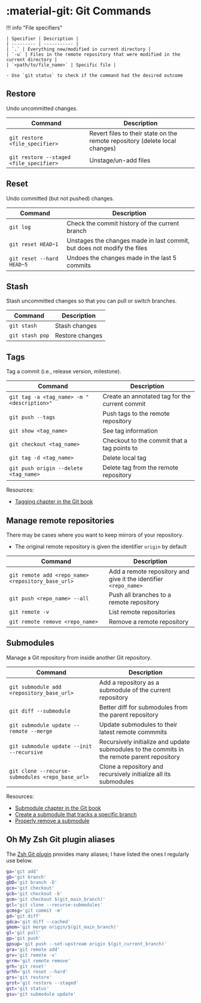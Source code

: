 # :material-git: Git Commands

!!! info "File specifiers"

    | Specifier | Description |
    | --------- | ----------- |
    | `.` | Everything new/modified in current directory |
    | `-u` | Files in the remote repository that were modified in the current directory |
    | `<path/to/file_name>` | Specific file |

    - Use `git status` to check if the command had the desired outcome

## Restore

Undo uncommitted changes.

| Command | Description |
| --------- | ----------- |
| `git restore <file_specifier>` | Revert files to their state on the remote repository (delete local changes) |
| `git restore --staged <file_specifier>` | Unstage/un-add files |

## Reset

Undo committed (but not pushed) changes.

| Command | Description |
| --------- | ----------- |
| `git log` | Check the commit history of the current branch |
| `git reset HEAD~1` | Unstages the changes made in last commit, but does not modify the files |
| `git reset --hard HEAD~5` | Undoes the changes made in the last 5 commits |

## Stash

Stash uncommitted changes so that you can pull or switch branches.

| Command | Description |
| --------- | ----------- |
| `git stash` | Stash changes |
| `git stash pop` | Restore changes |

## Tags

Tag a commit (i.e., release version, milestone).

| Command | Description |
| --------- | ----------- |
| `git tag -a <tag_name> -m "<description>"` | Create an annotated tag for the current commit |
| `git push --tags` | Push tags to the remote repository |
| `git show <tag_name>` | See tag information |
| `git checkout <tag_name>` | Checkout to the commit that a tag points to |
| `git tag -d <tag_name>` | Delete local tag |
| `git push origin --delete <tag_name>` | Delete tag from the remote repository |

Resources:

- [Tagging chapter in the Git book](https://git-scm.com/book/en/v2/Git-Basics-Tagging)

## Manage remote repositories

There may be cases where you want to keep mirrors of your repository.

- The original remote repository is given the identifier `origin` by default

| Command | Description |
| --------- | ----------- |
| `git remote add <repo_name> <repository_base_url>` | Add a remote repository and give it the identifier `<repo_name>` |
| `git push <repo_name> --all` | Push all branches to a remote repository |
| `git remote -v` | List remote repositories |
| `git remote remove <repo_name>` | Remove a remote repository |

## Submodules

Manage a Git repository from inside another Git repository.

| Command | Description |
| --------- | ----------- |
| `git submodule add <repository_base_url>` | Add a repository as a submodule of the current repository |
| `git diff --submodule` | Better diff for submodules from the parent repository |
| `git submodule update --remote --merge` | Update submodules to their latest remote commmits |
| `git submodule update --init --recursive` | Recursively initialize and update submodules to the commits in the remote parent repository |
| `git clone --recurse-submodules <repo_base_url>` | Clone a repository and recursively initialize all its submodules |

Resources:

- [Submodule chapter in the Git book](https://git-scm.com/book/en/v2/Git-Tools-Submodules)
- [Create a submodule that tracks a specific branch](https://stackoverflow.com/questions/9189575/git-submodule-tracking-latest/9189815#9189815)
- [Properly remove a submodule](https://stackoverflow.com/a/1260982)

## Oh My Zsh Git plugin aliases

The [Zsh Git plugin](https://github.com/ohmyzsh/ohmyzsh/tree/master/plugins/git) provides many aliases;
I have listed the ones I regularly use below.

``` sh
ga='git add'
gb='git branch'
gbD='git branch -D'
gco='git checkout'
gcb='git checkout -b'
gcm='git checkout $(git_main_branch)'
gcl='git clone --recurse-submodules'
gcmsg='git commit -m'
gd='git diff'
gdca='git diff --cached'
gmom='git merge origin/$(git_main_branch)'
gl='git pull'
gp='git push'
gpsup='git push --set-upstream origin $(git_current_branch)'
gra='git remote add'
grv='git remote -v'
grrm='git remote remove'
grh='git reset'
grhh='git reset --hard'
grs='git restore'
grst='git restore --staged'
gst='git status'
gsu='git submodule update'
```
